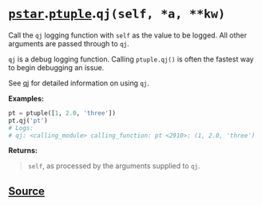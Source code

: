 # [`pstar`](./pstar.md).[`ptuple`](./pstar_ptuple.md).`qj(self, *a, **kw)`

Call the `qj` logging function with `self` as the value to be logged. All other arguments are passed through to `qj`.

`qj` is a debug logging function. Calling `ptuple.qj()` is often the fastest way
to begin debugging an issue.

See [qj](https://github.com/itfische/qj) for detailed information on using `qj`.

**Examples:**
```python
pt = ptuple([1, 2.0, 'three'])
pt.qj('pt')
# Logs:
# qj: <calling_module> calling_function: pt <2910>: (1, 2.0, 'three')
```

**Returns:**

>    `self`, as processed by the arguments supplied to `qj`.



## [Source](../pstar/pstar.py#L1085-L1107)
